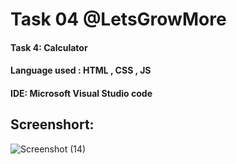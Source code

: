 # Task 04 @LetsGrowMore

#### Task 4: Calculator
#### Language used : HTML , CSS , JS
#### IDE: Microsoft Visual Studio code

## Screenshort:

![Screenshot (14)](https://user-images.githubusercontent.com/90950477/205365413-71d68bdd-f46f-430a-b32d-60118f219c3e.png)
